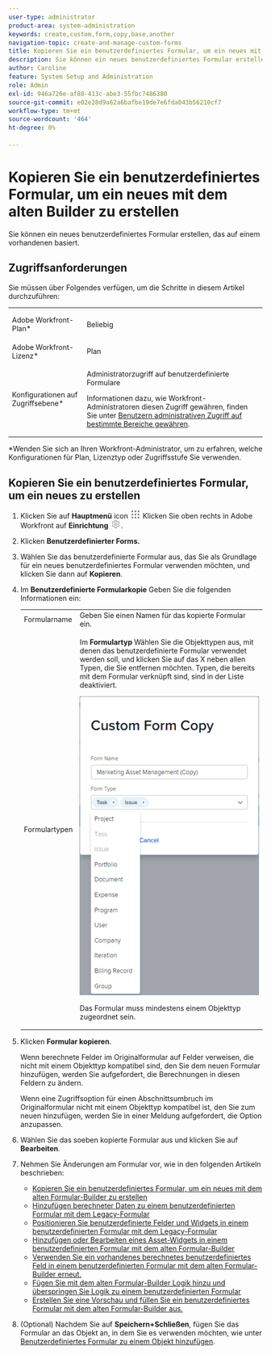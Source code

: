 ```yaml
---
user-type: administrator
product-area: system-administration
keywords: create,custom,form,copy,base,another
navigation-topic: create-and-manage-custom-forms
title: Kopieren Sie ein benutzerdefiniertes Formular, um ein neues mit dem alten Builder zu erstellen
description: Sie können ein neues benutzerdefiniertes Formular erstellen, das auf einem vorhandenen basiert.
author: Caroline
feature: System Setup and Administration
role: Admin
exl-id: 946a726e-af88-413c-abe3-55fbc7486380
source-git-commit: e02e28d9a62a6bafbe19de7e6fda043b56210cf7
workflow-type: tm+mt
source-wordcount: '464'
ht-degree: 0%

---
```


# Kopieren Sie ein benutzerdefiniertes Formular, um ein neues mit dem alten Builder zu erstellen

Sie können ein neues benutzerdefiniertes Formular erstellen, das auf einem vorhandenen basiert.

## Zugriffsanforderungen

Sie müssen über Folgendes verfügen, um die Schritte in diesem Artikel durchzuführen:

<table style="table-layout:auto"> 
 <col> 
 <col> 
 <tbody> 
  <tr data-mc-conditions=""> 
   <td role="rowheader"> <p>Adobe Workfront-Plan*</p> </td> 
   <td>Beliebig</td> 
  </tr> 
  <tr> 
   <td role="rowheader">Adobe Workfront-Lizenz*</td> 
   <td>Plan</td> 
  </tr> 
  <tr data-mc-conditions=""> 
   <td role="rowheader">Konfigurationen auf Zugriffsebene*</td> 
   <td> <p>Administratorzugriff auf benutzerdefinierte Formulare</p> <p>Informationen dazu, wie Workfront-Administratoren diesen Zugriff gewähren, finden Sie unter <a href="../../../administration-and-setup/add-users/configure-and-grant-access/grant-users-admin-access-certain-areas.md" class="MCXref xref">Benutzern administrativen Zugriff auf bestimmte Bereiche gewähren</a>.</p> </td> 
  </tr> 
 </tbody> 
</table>

&#42;Wenden Sie sich an Ihren Workfront-Administrator, um zu erfahren, welche Konfigurationen für Plan, Lizenztyp oder Zugriffsstufe Sie verwenden.

## Kopieren Sie ein benutzerdefiniertes Formular, um ein neues zu erstellen

1. Klicken Sie auf **Hauptmenü** icon ![](assets/main-menu-icon.png) Klicken Sie oben rechts in Adobe Workfront auf **Einrichtung** ![](assets/gear-icon-settings.png).

1. Klicken **Benutzerdefinierter Forms.**
1. Wählen Sie das benutzerdefinierte Formular aus, das Sie als Grundlage für ein neues benutzerdefiniertes Formular verwenden möchten, und klicken Sie dann auf **Kopieren**.
1. Im **Benutzerdefinierte Formularkopie** Geben Sie die folgenden Informationen ein:

   <table style="table-layout:auto"> 
    <col> 
    <col> 
    <tbody> 
     <tr> 
      <td role="rowheader">Formularname</td> 
      <td>Geben Sie einen Namen für das kopierte Formular ein.</td> 
     </tr> 
     <tr> 
      <td role="rowheader"> <p role="rowheader">Formulartypen </p> </td> 
      <td> <p>Im <b>Formulartyp</b> Wählen Sie die Objekttypen aus, mit denen das benutzerdefinierte Formular verwendet werden soll, und klicken Sie auf das X neben allen Typen, die Sie entfernen möchten. Typen, die bereits mit dem Formular verknüpft sind, sind in der Liste deaktiviert.</p> 
      <p><img src="assets/copy-form-obj-types.png"></p> 
      <p>Das Formular muss mindestens einem Objekttyp zugeordnet sein.</p> 
      </td> 
     </tr> 
    </tbody> 
   </table>

1. Klicken **Formular kopieren**.

   Wenn berechnete Felder im Originalformular auf Felder verweisen, die nicht mit einem Objekttyp kompatibel sind, den Sie dem neuen Formular hinzufügen, werden Sie aufgefordert, die Berechnungen in diesen Feldern zu ändern.

   Wenn eine Zugriffsoption für einen Abschnittsumbruch im Originalformular nicht mit einem Objekttyp kompatibel ist, den Sie zum neuen hinzufügen, werden Sie in einer Meldung aufgefordert, die Option anzupassen.

1. Wählen Sie das soeben kopierte Formular aus und klicken Sie auf **Bearbeiten**.
1. Nehmen Sie Änderungen am Formular vor, wie in den folgenden Artikeln beschrieben:

   * [Kopieren Sie ein benutzerdefiniertes Formular, um ein neues mit dem alten Formular-Builder zu erstellen](#Add2)
   * [Hinzufügen berechneter Daten zu einem benutzerdefinierten Formular mit dem Legacy-Formular](../../../administration-and-setup/customize-workfront/create-manage-custom-forms/add-calculated-data-to-custom-form.md)
   * [Positionieren Sie benutzerdefinierte Felder und Widgets in einem benutzerdefinierten Formular mit dem Legacy-Formular](../../../administration-and-setup/customize-workfront/create-manage-custom-forms/position-fields-in-a-custom-form.md)
   * [Hinzufügen oder Bearbeiten eines Asset-Widgets in einem benutzerdefinierten Formular mit dem alten Formular-Builder](../../../administration-and-setup/customize-workfront/create-manage-custom-forms/add-widget-or-edit-its-properties-in-a-custom-form.md)
   * [Verwenden Sie ein vorhandenes berechnetes benutzerdefiniertes Feld in einem benutzerdefinierten Formular mit dem alten Formular-Builder erneut.](../../../administration-and-setup/customize-workfront/create-manage-custom-forms/use-existing-calc-field-new-custom-form.md)
   * [Fügen Sie mit dem alten Formular-Builder Logik hinzu und überspringen Sie Logik zu einem benutzerdefinierten Formular](../../../administration-and-setup/customize-workfront/create-manage-custom-forms/display-or-skip-logic-custom-form.md)
   * [Erstellen Sie eine Vorschau und füllen Sie ein benutzerdefiniertes Formular mit dem alten Formular-Builder aus.](../../../administration-and-setup/customize-workfront/create-manage-custom-forms/preview-and-complete-a-custom-form.md)

1. (Optional) Nachdem Sie auf **Speichern+Schließen**, fügen Sie das Formular an das Objekt an, in dem Sie es verwenden möchten, wie unter [Benutzerdefiniertes Formular zu einem Objekt hinzufügen](../../../workfront-basics/work-with-custom-forms/add-a-custom-form-to-an-object.md).
